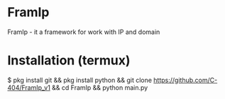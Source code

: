 # FramIp
FramIp - it a framework for work with IP and domain
# Installation (termux)
$ pkg install git && pkg install python && git clone https://github.com/C-404/FramIp_v1 && cd FramIp && python main.py
